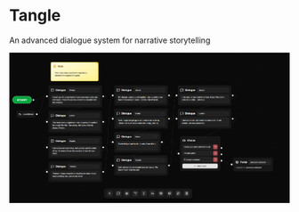 # Tangle

An advanced dialogue system for narrative storytelling

<p align="center">
  <img src="readme/demo_picture.png" alt="Tangle Demo Screenshot" width="700"/>
</p>
